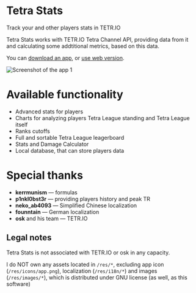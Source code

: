 # Tetra Stats

Track your and other players stats in TETR.IO

Tetra Stats works with TETR.IO Tetra Channel API, providing data from it and calculating some addtitional metrics, based on this data.

You can [download an app](https://github.com/dan63047/TetraStats/releases), or [use web version](https://ts.dan63.by).

![Screenshot of the app 1](https://i.imgur.com/3nqyNcR.png)

# Available functionality
- Advanced stats for players
- Charts for analyzing players Tetra League standing and Tetra League itself
- Ranks cutoffs
- Full and sortable Tetra League leagerboard
- Stats and Damage Calculator
- Local database, that can store players data

# Special thanks
- **kerrmunism** — formulas
- **p1nkl0bst3r** — providing players history and peak TR
- **neko_ab4093** — Simplified Chinese localization
- **founntain** — German localization
- **osk** and his team — TETR.IO

## Legal notes
Tetra Stats is not associated with TETR.IO or osk in any capacity.

I do NOT own any assets located in `/res/*`, excluding app icon (`/res/icons/app.png`), localization (`/res/i18n/*`) and images (`/res/images/*`), which is distributed under GNU license (as well, as this software)